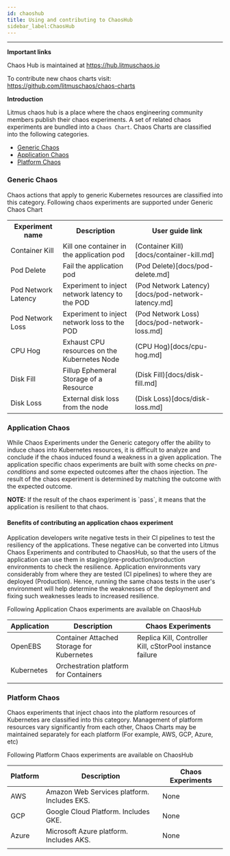 ```yaml
---
id: chaoshub 
title: Using and contributing to ChaosHub
sidebar_label:ChaosHub 
---
```

------


**Important links**

Chaos Hub is maintained at https://hub.litmuschaos.io

To contribute new chaos charts visit: https://github.com/litmuschaos/chaos-charts

**Introduction**

Litmus chaos hub is a place where the chaos engineering community members publish their chaos experiments. A set of related chaos experiments are bundled into a `Chaos Chart`. Chaos Charts are classified into the following categories.

- [Generic Chaos](#generic-chaos)
- [Application Chaos](#application-chaos)
- [Platform Chaos](#platform-chaos)



### Generic Chaos 

Chaos actions that apply to generic Kubernetes resources are classified into this category. Following chaos experiments are supported under Generic Chaos Chart

<table>
<tr>
<th>Experiment name</th>
<th>Description</th>
<th>User guide link </th>
</tr>
<tr>
<td>Container Kill</td>
<td>Kill one container in the application pod</td>
<td>(Container Kill)[docs/container-kill.md]</td>
</tr>
<tr>
<td>Pod Delete</td>
<td>Fail the application pod</td>
<td>(Pod Delete)[docs/pod-delete.md]</a></td>
</tr>
<tr>
<td>Pod Network Latency</td>
<td>Experiment to inject network latency to the POD</td>
<td>(Pod Network Latency)[docs/pod-network-latency.md]</td>
</tr>
<tr>
<td>Pod Network Loss</td>
<td>Experiment to inject network loss to the POD</td>
<td>(Pod Network Loss)[docs/pod-network-loss.md]</td>
</tr>
<tr>
<td>CPU Hog</td>
<td>Exhaust CPU resources on the Kubernetes Node</td>
<td>(CPU Hog)[docs/cpu-hog.md]</td>
</tr>
<tr>
<td>Disk Fill</td>
<td>Fillup Ephemeral Storage of a Resource</td>
<td>(Disk Fill)[docs/disk-fill.md]</td>
</tr>
<td>Disk Loss</td>
<td>External disk loss from the node</td>
<td>(Disk Loss)[docs/disk-loss.md]</td>
</tr>
</table>

### Application Chaos

While Chaos Experiments under the Generic category offer the ability to induce chaos into Kubernetes resources, it is difficult to analyze and conclude if the chaos induced found a weakness in a given application. The application specific chaos experiments are built with some checks on *pre-conditions* and some expected outcomes after the chaos injection. The result of the chaos experiment is determined by matching the outcome with the expected outcome. 

<div class="danger">
<strong>NOTE:</strong> If the result of the chaos experiment is `pass`, it means that the application is resilient to that chaos.
</div>


#### Benefits of contributing an application chaos experiment

Application developers write negative tests in their CI pipelines to test the resiliency of the applications. These negative can be converted into Litmus Chaos Experiments and contributed to ChaosHub, so that the users of the application can use them in staging/pre-production/production environments to check the resilience. Application environments vary considerably from where they are tested (CI pipelines) to where they are deployed (Production). Hence, running the same chaos tests in the user's environment will help determine the weaknesses of the deployment and fixing such weaknesses leads to increased resilience. 



Following Application Chaos experiments are available on ChaosHub



| Application | Description                               | Chaos Experiments                                         |
| ----------- | ----------------------------------------- | --------------------------------------------------------- |
| OpenEBS     | Container Attached Storage for Kubernetes | Replica Kill, Controller Kill, cStorPool instance failure |
| Kubernetes  | Orchestration platform for Containers     |                                                           |
|             |                                           |                                                           |

### Platform Chaos

Chaos experiments that inject chaos into the platform resources of Kubernetes are classified into this category. Management of platform resources vary significantly from each other, Chaos Charts may be maintained separately for each platform (For example, AWS, GCP, Azure, etc)

Following Platform Chaos experiments are available on ChaosHub



| Platform | Description                                 | Chaos Experiments |
| -------- | ------------------------------------------- | ----------------- |
| AWS      | Amazon Web Services platform. Includes EKS. | None              |
| GCP      | Google Cloud Platform. Includes GKE.        | None              |
| Azure    | Microsoft Azure platform. Includes AKS.     | None              |
|          |                                             |                   |


<!-- Global site tag (gtag.js) - Google Analytics -->

<script async src="https://www.googletagmanager.com/gtag/js?id=UA-92076314-12"></script>
<script>
  window.dataLayer = window.dataLayer || [];
  function gtag(){dataLayer.push(arguments);}
  gtag('js', new Date());

  gtag('config', 'UA-92076314-12');
</script>
